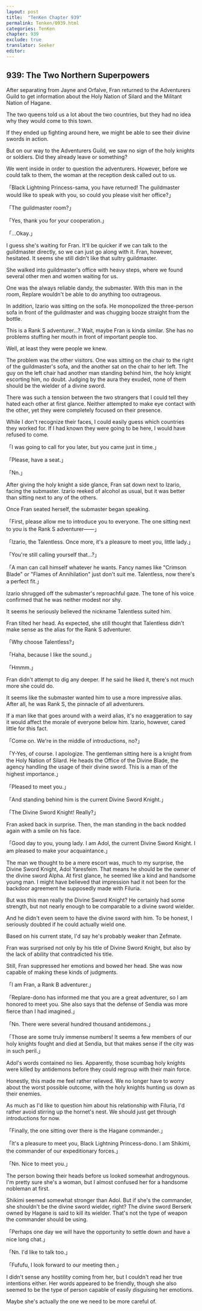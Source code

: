 ```yaml
---
layout: post
title:  "TenKen Chapter 939"
permalink: Tenken/0939.html
categories: TenKen
chapter: 939
exclude: true
translator: Seeker
editor: 
---
```

<h2>939: The Two Northern Superpowers</h2>

After separating from Jayne and Orfalve, Fran returned to the Adventurers Guild to get information about the Holy Nation of Silard and the Militant Nation of Hagane.

The two queens told us a lot about the two countries, but they had no idea why they would come to this town.

If they ended up fighting around here, we might be able to see their divine swords in action.

But on our way to the Adventurers Guild, we saw no sign of the holy knights or soldiers. Did they already leave or something?

We went inside in order to question the adventurers. However, before we could talk to them, the woman at the reception desk called out to us.

「Black Lightning Princess-sama, you have returned! The guildmaster would like to speak with you, so could you please visit her office?」

「The guildmaster room?」

「Yes, thank you for your cooperation.」

「...Okay.」

I guess she's waiting for Fran. It'll be quicker if we can talk to the guildmaster directly, so we can just go along with it. Fran, however, hesitated. It seems she still didn't like that sultry guildmaster.

She walked into guildmaster's office with heavy steps, where we found several other men and women waiting for us.

One was the always reliable dandy, the submaster. With this man in the room, Replare wouldn't be able to do anything too outrageous.

In addition, Izario was sitting on the sofa. He monopolized the three-person sofa in front of the guildmaster and was chugging booze straight from the bottle.

This is a Rank S adventurer...? Wait, maybe Fran is kinda similar. She has no problems stuffing her mouth in front of important people too.

Well, at least they were people we knew.

The problem was the other visitors. One was sitting on the chair to the right of the guildmaster's sofa, and the another sat on the chair to her left. The guy on the left chair had another man standing behind him, the holy knight escorting him, no doubt. Judging by the aura they exuded, none of them should be the wielder of a divine sword.

There was such a tension between the two strangers that I could tell they hated each other at first glance. Neither attempted to make eye contact with the other, yet they were completely focused on their presence.

While I don't recognize their faces, I could easily guess which countries they worked for. If I had known they were going to be here, I would have refused to come.

「I was going to call for you later, but you came just in time.」

「Please, have a seat.」

「Nn.」

After giving the holy knight a side glance, Fran sat down next to Izario, facing the submaster. Izario reeked of alcohol as usual, but it was better than sitting next to any of the others.

Once Fran seated herself, the submaster began speaking.

「First, please allow me to introduce you to everyone. The one sitting next to you is the Rank S adventurer――」

「Izario, the Talentless. Once more, it's a pleasure to meet you, little lady.」

「You're still calling yourself that...?」

「A man can call himself whatever he wants. Fancy names like "Crimson Blade" or "Flames of Annihilation" just don't suit me. Talentless, now there's a perfect fit.」

Izario shrugged off the submaster's reproachful gaze. The tone of his voice confirmed that he was neither modest nor shy.

It seems he seriously believed the nickname Talentless suited him.

Fran tilted her head. As expected, she still thought that Talentless didn't make sense as the alias for the Rank S adventurer.

「Why choose Talentless?」

「Haha, because I like the sound.」

「Hmmm.」

Fran didn't attempt to dig any deeper. If he said he liked it, there's not much more she could do.

It seems like the submaster wanted him to use a more impressive alias. After all, he was Rank S, the pinnacle of all adventurers.

If a man like that goes around with a weird alias, it's no exaggeration to say it would affect the morale of everyone below him. Izario, however, cared little for this fact.

「Come on. We're in the middle of introductions, no?」

「Y-Yes, of course. I apologize. The gentleman sitting here is a knight from the Holy Nation of Silard. He heads the Office of the Divine Blade, the agency handling the usage of their divine sword. This is a man of the highest importance.」

「Pleased to meet you.」

「And standing behind him is the current Divine Sword Knight.」

「The Divine Sword Knight! Really?」

Fran asked back in surprise. Then, the man standing in the back nodded again with a smile on his face.

「Good day to you, young lady. I am Adol, the current Divine Sword Knight. I am pleased to make your acquaintance.」

The man we thought to be a mere escort was, much to my surprise, the Divine Sword Knight, Adol Yaresfeim. That means he should be the owner of the divine sword Alpha. At first glance, he seemed like a kind and handsome young man. I might have believed that impression had it not been for the backdoor agreement he supposedly made with Filuria.

But was this man really the Divine Sword Knight? He certainly had some strength, but not nearly enough to be comparable to a divine sword wielder.

And he didn't even seem to have the divine sword with him. To be honest, I seriously doubted if he could actually wield one.

Based on his current state, I'd say he's probably weaker than Zefmate.

Fran was surprised not only by his title of Divine Sword Knight, but also by the lack of ability that contradicted his title.

Still, Fran suppressed her emotions and bowed her head. She was now capable of making these kinds of judgments.

「I am Fran, a Rank B adventurer.」

「Replare-dono has informed me that you are a great adventurer, so I am honored to meet you. She also says that the defense of Sendia was more fierce than I had imagined.」

「Nn. There were several hundred thousand antidemons.」

「Those are some truly immense numbers! It seems a few members of our holy knights fought and died at Sendia, but that makes sense if the city was in such peril.」

Adol's words contained no lies. Apparently, those scumbag holy knights were killed by antidemons before they could regroup with their main force.

Honestly, this made me feel rather relieved. We no longer have to worry about the worst possible outcome, with the holy knights hunting us down as their enemies.

As much as I'd like to question him about his relationship with Filuria, I'd rather avoid stirring up the hornet's nest. We should just get through introductions for now.

「Finally, the one sitting over there is the Hagane commander.」

「It's a pleasure to meet you, Black Lightning Princess-dono. I am Shikimi, the commander of our expeditionary forces.」

「Nn. Nice to meet you.」

The person bowing their heads before us looked somewhat androgynous. I'm pretty sure she's a woman, but I almost confused her for a handsome nobleman at first.

Shikimi seemed somewhat stronger than Adol. But if she's the commander, she shouldn't be the divine sword wielder, right? The divine sword Berserk owned by Hagane is said to kill its wielder. That's not the type of weapon the commander should be using.

「Perhaps one day we will have the opportunity to settle down and have a nice long chat.」

「Nn. I'd like to talk too.」

「Fufufu, I look forward to our meeting then.」

I didn't sense any hostility coming from her, but I couldn't read her true intentions either. Her words appeared to be friendly, though she also seemed to be the type of person capable of easily disguising her emotions.

Maybe she's actually the one we need to be more careful of.




